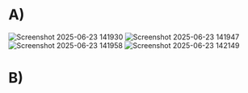 # A)
![Screenshot 2025-06-23 141930](https://github.com/user-attachments/assets/fd6fcf93-d6c1-47d6-b0bf-a7eb446c1fe9)
![Screenshot 2025-06-23 141947](https://github.com/user-attachments/assets/b1ecd4b6-59ad-4a60-89c1-857ba4c03b50)
![Screenshot 2025-06-23 141958](https://github.com/user-attachments/assets/5d93dafd-7be0-49de-9f08-966c359dd68a)
![Screenshot 2025-06-23 142149](https://github.com/user-attachments/assets/4aea5206-9645-4f67-827c-86594c01f74c)

# B)





